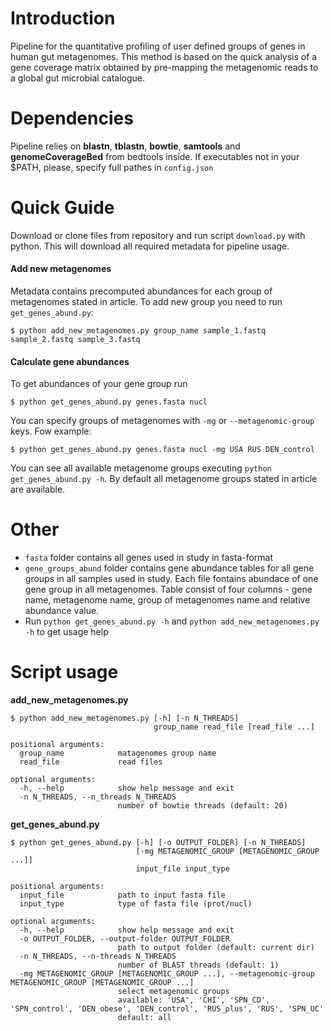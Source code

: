 # Introduction
Pipeline for the quantitative profiling of user defined groups of genes in human gut metagenomes. This method is based on the quick analysis of a gene coverage matrix obtained by pre-mapping the metagenomic reads to a global gut microbial catalogue.

# Dependencies
Pipeline relies on **blastn**, **tblastn**, **bowtie**, **samtools** and **genomeCoverageBed** from bedtools inside. If executables not in your $PATH, please, specify full pathes in `config.json`

# Quick Guide
Download or clone files from repository and run script `download.py` with python. This will download all required metadata for pipeline usage.

#### Add new metagenomes
Metadata contains precomputed abundances for each group of metagenomes stated in article. To add new group you need to run `get_genes_abund.py`:
```
$ python add_new_metagenomes.py group_name sample_1.fastq sample_2.fastq sample_3.fastq
```

#### Calculate gene abundances
To get abundances of your gene group run
```
$ python get_genes_abund.py genes.fasta nucl
```
You can specify groups of metagenomes with `-mg` or `--metagenomic-group` keys. Fow example:
```
$ python get_genes_abund.py genes.fasta nucl -mg USA RUS DEN_control
```
You can see all available metagenome groups executing `python get_genes_abund.py -h`. By default all metagenome groups stated in article are available.

# Other
* `fasta` folder contains all genes used in study in fasta-format
* `gene_groups_abund` folder contains gene abundance tables for all gene groups in all samples used in study. Each file fontains abundace of one gene group in all metagenomes. Table consist of four columns - gene name, metagenome name, group of metagenomes name and relative abundance value.
* Run `python get_genes_abund.py -h` and `python add_new_metagenomes.py -h` to get usage help

# Script usage
**add_new_metagenomes.py**
```
$ python add_new_metagenomes.py [-h] [-n N_THREADS]
                                group_name read_file [read_file ...]

positional arguments:
  group_name            matagenomes group name
  read_file             read files

optional arguments:
  -h, --help            show help message and exit
  -n N_THREADS, --n_threads N_THREADS
                        number of bowtie threads (default: 20)

```
**get_genes_abund.py**
```
$ python get_genes_abund.py [-h] [-o OUTPUT_FOLDER] [-n N_THREADS]
                            [-mg METAGENOMIC_GROUP [METAGENOMIC_GROUP ...]]
                            input_file input_type

positional arguments:
  input_file            path to input fasta file
  input_type            type of fasta file (prot/nucl)

optional arguments:
  -h, --help            show help message and exit
  -o OUTPUT_FOLDER, --output-folder OUTPUT_FOLDER
                        path to output folder (default: current dir)
  -n N_THREADS, --n-threads N_THREADS
                        number of BLAST threads (default: 1)
  -mg METAGENOMIC_GROUP [METAGENOMIC_GROUP ...], --metagenomic-group METAGENOMIC_GROUP [METAGENOMIC_GROUP ...]
                        select metagenomic groups
                        available: 'USA', 'CHI', 'SPN_CD', 'SPN_control', 'DEN_obese', 'DEN_control', 'RUS_plus', 'RUS', 'SPN_UC'
                        default: all

```
